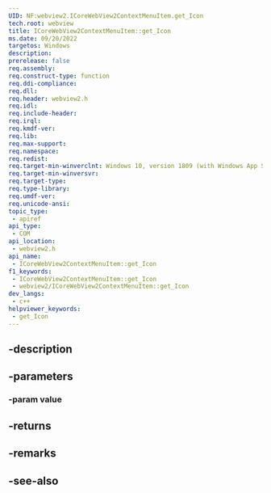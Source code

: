 ```yaml
---
UID: NF:webview2.ICoreWebView2ContextMenuItem.get_Icon
tech.root: webview
title: ICoreWebView2ContextMenuItem::get_Icon
ms.date: 09/20/2022
targetos: Windows
description: 
prerelease: false
req.assembly: 
req.construct-type: function
req.ddi-compliance: 
req.dll: 
req.header: webview2.h
req.idl: 
req.include-header: 
req.irql: 
req.kmdf-ver: 
req.lib: 
req.max-support: 
req.namespace: 
req.redist: 
req.target-min-winverclnt: Windows 10, version 1809 (with Windows App SDK 1.1 or later)
req.target-min-winversvr: 
req.target-type: 
req.type-library: 
req.umdf-ver: 
req.unicode-ansi: 
topic_type:
 - apiref
api_type:
 - COM
api_location:
 - webview2.h
api_name:
 - ICoreWebView2ContextMenuItem::get_Icon
f1_keywords:
 - ICoreWebView2ContextMenuItem::get_Icon
 - webview2/ICoreWebView2ContextMenuItem::get_Icon
dev_langs:
 - c++
helpviewer_keywords:
 - get_Icon
---
```


## -description

## -parameters

### -param value

## -returns

## -remarks

## -see-also


